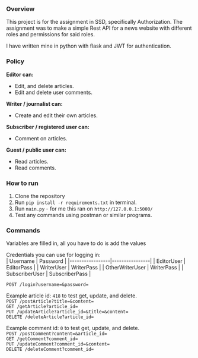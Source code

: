 ### Overview
This project is for the assignment in SSD, specifically Authorization. The assignment was to make a simple Rest API for a news website with different roles and permissions for said roles.

I have written mine in python with flask and JWT for authentication.

### Policy

**Editor can:**
- Edit, and delete articles.
- Edit and delete user comments.

**Writer / journalist can:**
- Create and edit their own articles.

**Subscriber / registered user can:**
- Comment on articles.

**Guest / public user can:**
- Read articles.
- Read comments.

### How to run
1. Clone the repository
2. Run `pip install -r requirements.txt` in terminal.
3. Run `main.py` - for me this ran on `http://127.0.0.1:5000/`
4. Test any commands using postman or similar programs.

### Commands
Variables are filled in, all you have to do is add the values <br>

Credentials you can use for logging in: <br>
| Username        | Password       |
|-----------------|----------------|
| EditorUser      | EditorPass     |
| WriterUser      | WriterPass     |
| OtherWriterUser | WriterPass     |
| SubscriberUser  | SubscriberPass |

`POST /login?username=&password=` <br>

Example article id: `418` to test get, update, and delete. <br>
`POST /postArticle?title=&content=` <br>
`GET /getArticle?article_id=` <br>
`PUT /updateArticle?article_id=&title=&content=` <br>
`DELETE /deleteArticle?article_id=` <br>

Example comment id: `0` to test get, update, and delete. <br>
`POST /postComment?content=&article_id=` <br>
`GET /getComment?comment_id=` <br>
`PUT /updateComment?comment_id=&content=` <br>
`DELETE /deleteComment?comment_id=` <br>